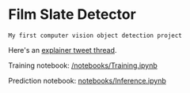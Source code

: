 # Film Slate Detector
    
    My first computer vision object detection project
    
Here's an [explainer tweet thread](https://twitter.com/cinemarob1/status/1587476860551692289).
    
Training notebook: [/notebooks/Training.ipynb](https://github.com/boscacci/film-slate-detector/blob/main/notebooks/Training.ipynb)

Prediction notebook: [notebooks/Inference.ipynb](https://github.com/boscacci/film-slate-detector/blob/main/notebooks/Inference.ipynb)

